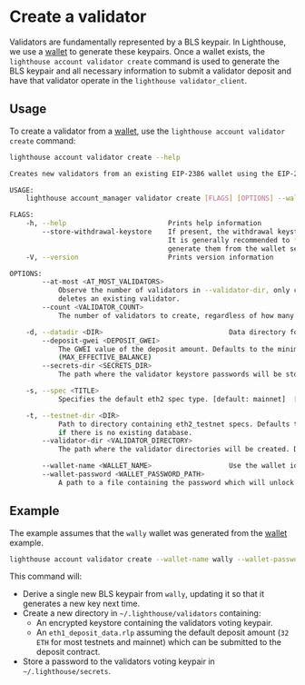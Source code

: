 # Create a validator

Validators are fundamentally represented by a BLS keypair. In Lighthouse, we
use a [wallet](./wallet-create.md) to generate these keypairs. Once a wallet
exists, the `lighthouse account validator create` command is used to generate
the BLS keypair and all necessary information to submit a validator deposit and
have that validator operate in the `lighthouse validator_client`.

## Usage

To create a validator from a [wallet](./wallet-create.md), use the `lighthouse
account validator create` command:

```bash
lighthouse account validator create --help

Creates new validators from an existing EIP-2386 wallet using the EIP-2333 HD key-derivation scheme.

USAGE:
    lighthouse account_manager validator create [FLAGS] [OPTIONS] --wallet-name <WALLET_NAME> --wallet-password <WALLET_PASSWORD_PATH>

FLAGS:
    -h, --help                         Prints help information
        --store-withdrawal-keystore    If present, the withdrawal keystore will be stored alongside the voting keypair.
                                       It is generally recommended to *not* store the withdrawal key and instead
                                       generate them from the wallet seed when required.
    -V, --version                      Prints version information

OPTIONS:
        --at-most <AT_MOST_VALIDATORS>
            Observe the number of validators in --validator-dir, only creating enough to reach the given count. Never
            deletes an existing validator.
        --count <VALIDATOR_COUNT>
            The number of validators to create, regardless of how many already exist

    -d, --datadir <DIR>                               Data directory for lighthouse keys and databases.
        --deposit-gwei <DEPOSIT_GWEI>
            The GWEI value of the deposit amount. Defaults to the minimum amount required for an active validator
            (MAX_EFFECTIVE_BALANCE)
        --secrets-dir <SECRETS_DIR>
            The path where the validator keystore passwords will be stored. Defaults to ~/.lighthouse/secrets

    -s, --spec <TITLE>
            Specifies the default eth2 spec type. [default: mainnet]  [possible values: mainnet, minimal, interop]

    -t, --testnet-dir <DIR>
            Path to directory containing eth2_testnet specs. Defaults to a hard-coded Lighthouse testnet. Only effective
            if there is no existing database.
        --validator-dir <VALIDATOR_DIRECTORY>
            The path where the validator directories will be created. Defaults to ~/.lighthouse/validators

        --wallet-name <WALLET_NAME>                   Use the wallet identified by this name
        --wallet-password <WALLET_PASSWORD_PATH>
            A path to a file containing the password which will unlock the wallet.
```

## Example

The example assumes that the `wally` wallet was generated from the
[wallet](./wallet-create.md) example.

```bash
lighthouse account validator create --wallet-name wally --wallet-password wally.pass --count 1
```

This command will:

- Derive a single new BLS keypair from `wally`, updating it so that it generates a
    new key next time.
- Create a new directory in `~/.lighthouse/validators` containing:
    - An encrypted keystore containing the validators voting keypair.
	- An `eth1_deposit_data.rlp` assuming the default deposit amount (`32 ETH`
		for most testnets and mainnet) which can be submitted to the deposit
		contract.
- Store a password to the validators voting keypair in `~/.lighthouse/secrets`.
